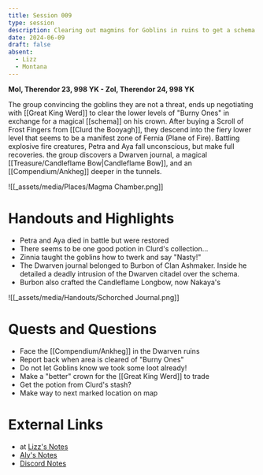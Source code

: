 ```yaml
---
title: Session 009
type: session
description: Clearing out magmins for Goblins in ruins to get a schema from a crown.
date: 2024-06-09
draft: false
absent:
  - Lizz
  - Montana
---
```

**Mol, Therendor 23, 998 YK - Zol, Therendor 24, 998 YK**

The group convincing the goblins they are not a threat, ends up negotiating with [[Great King Werd]] to clear the lower levels of "Burny Ones" in exchange for a magical [[schema]] on his crown. After buying a Scroll of Frost Fingers from [[Clurd the Booyagh]], they descend into the fiery lower level that seems to be a manifest zone of Fernia (Plane of Fire). Battling explosive fire creatures, Petra and Aya fall unconscious, but make full recoveries. the group discovers a Dwarven journal, a magical [[Treasure/Candleflame Bow|Candleflame Bow]], and an [[Compendium/Ankheg]] deeper in the tunnels.

![[_assets/media/Places/Magma Chamber.png]]
# Handouts and Highlights
- Petra and Aya died in battle but were restored  
- There seems to be one good potion in Clurd's collection...  
- Zinnia taught the goblins how to twerk and say "Nasty!"
- The Dwarven journal belonged to Burbon of Clan Ashmaker. Inside he detailed a deadly intrusion of the Dwarven citadel over the schema.  
- Burbon also crafted the Candleflame Longbow, now Nakaya's  

![[_assets/media/Handouts/Schorched Journal.png]]
# Quests and Questions
- Face the [[Compendium/Ankheg]] in the Dwarven ruins  
- Report back when area is cleared of "Burny Ones"  
- Do not let Goblins know we took some loot already!  
- Make a "better" crown for the [[Great King Werd]] to trade  
- Get the potion from Clurd's stash?  
- Make way to next marked location on map
# External Links
- at [Lizz's Notes](https://docs.google.com/document/d/1J33aBWlHE9Q3B2MMNnUZiaMUoW-X7qpKUtETTQmvalc/edit)
- [Aly's Notes](https://docs.google.com/document/d/1fSQjHnHHLE2g8VXjjjo7_mex3K2nn8vOA5Q_iREG5QU/edit)
- [Discord Notes](https://discord.com/channels/283480767844057088/1208993465531105380/1249500952034283634)